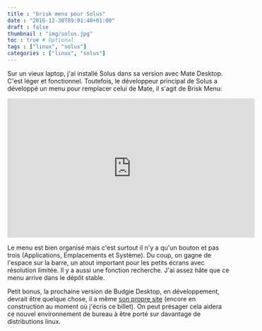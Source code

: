```yaml
---
title : "brisk menu pour Solus"
date : "2016-12-30T09:01:48+01:00"
draft : false
thumbnail : "img/solus.jpg"
toc : true # Optional
tags : ["linux", "solus"]
categories : ["linux", "solus"]
---
```


Sur un vieux laptop, j'ai installé Solus dans sa version avec Mate Desktop. C'est léger et fonctionnel. Toutefois, le développeur principal de Solus a développé un menu pour remplacer celui de Mate, il s'agit de Brisk Menu:

<iframe width="560" height="315" src="https://www.youtube.com/embed/U6aRJvtc0cg" frameborder="0" allowfullscreen></iframe>

Le menu est bien organisé mais c'est surtout il n'y a qu'un bouton et pas trois (Applications, Emplacements et Système). Du coup, on gagne de l'espace sur la barre, un atout important pour les petits écrans avec résolution limitée. Il y a aussi une fonction recherche. J'ai assez hâte que ce menu arrive dans le dépôt stable.

Petit bonus, la prochaine version de Budgie Desktop, en développement, devrait être quelque chose, il a même [son propre site](http://budgie-desktop.org/) (encore en construction au moment où j'écris ce billet). On peut présager cela aidera ce nouvel environnement de bureau à être porté sur davantage de distributions linux.
